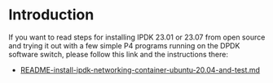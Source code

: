 # Introduction

If you want to read steps for installing IPDK 23.01 or 23.07 from open
source and trying it out with a few simple P4 programs running on the
DPDK software switch, please follow this link and the instructions
there:

+ [README-install-ipdk-networking-container-ubuntu-20.04-and-test.md](README-install-ipdk-networking-container-ubuntu-20.04-and-test.md)
